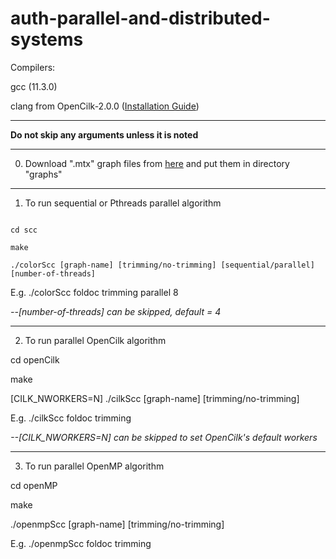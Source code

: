 # auth-parallel-and-distributed-systems

Compilers:

gcc (11.3.0)

clang from OpenCilk-2.0.0 ([Installation Guide](https://www.opencilk.org/doc/users-guide/install/))

---

**Do not skip any arguments unless it is noted**

---

0. Download ".mtx" graph files from [here](https://suitesparse-collection-website.herokuapp.com/) and put them in directory "graphs"

---

1. To run sequential or Pthreads parallel algorithm

```

cd scc

make

./colorScc [graph-name] [trimming/no-trimming] [sequential/parallel] [number-of-threads]

```

E.g. ./colorScc foldoc trimming parallel 8

*--[number-of-threads] can be skipped, default = 4*

---

2. To run parallel OpenCilk algorithm

cd openCilk

make

[CILK_NWORKERS=N] ./cilkScc [graph-name] [trimming/no-trimming]

E.g. ./cilkScc foldoc trimming

*--[CILK_NWORKERS=N] can be skipped to set OpenCilk's default workers*

---

3. To run parallel OpenMP algorithm

cd openMP

make

./openmpScc [graph-name] [trimming/no-trimming]

E.g. ./openmpScc foldoc trimming
